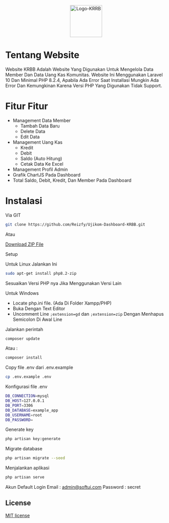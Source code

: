 <p align="center">
  <img src="https://github.com/Reizfy/Ujikom-Dashboard-KRBB/assets/87867288/065461d5-95fe-4dd5-b95c-0dcab86ab361" alt="Logo-KRRB" style="width: 100px;">
</p>

# Tentang Website
Website KRBB Adalah Website Yang Digunakan Untuk Mengelola Data Member Dan Data Uang Kas Komunitas. Website Ini Menggunakan Laravel 10 Dan Minimal PHP 8.2.4, Apabila Ada Error Saat Installasi Mungkin Ada Error Dan Kemungkinan Karena Versi PHP Yang Digunakan Tidak Support.

# Fitur Fitur
- Management Data Member
    - Tambah Data Baru
    - Delete Data
    - Edit Data
- Management Uang Kas
    - Kredit
    - Debit
    - Saldo (Auto Hitung)
    - Cetak Data Ke Excel
- Management Profil Admin
- Grafik ChartJS Pada Dashboard
- Total Saldo, Debit, Kredit, Dan Member Pada Dashboard

# Instalasi
Via GIT 
```bash
git clone https://github.com/Reizfy/Ujikom-Dashboard-KRBB.git
```

Atau

[Download ZIP File](https://github.com/Reizfy/Ujikom-Dashboard-KRBB/archive/refs/heads/main.zip)

Setup

Untuk Linux Jalankan Ini
```bash
sudo apt-get install php8.2-zip
```
Sesuaikan Versi PHP nya Jika Menggunakan Versi Lain

Untuk Windows
- Locate php.ini file. (Ada Di Folder Xampp/PHP)
- Buka Dengan Text Editor
- Uncomment Line `;extension=gd` dan `;extension=zip` Dengan Menhapus Semicolon Di Awal Line

Jalankan perintah 
```bash
composer update
```
Atau :
```bash
composer install
```
Copy file .env dari .env.example
```bash
cp .env.example .env
```
Konfigurasi file .env
```bash
DB_CONNECTION=mysql
DB_HOST=127.0.0.1
DB_PORT=3306
DB_DATABASE=example_app
DB_USERNAME=root
DB_PASSWORD=
```
Generate key
```bash
php artisan key:generate
```
Migrate database
```bash
php artisan migrate --seed
```
Menjalankan aplikasi
```bash
php artisan serve
```
Akun Default Login
Email : admin@softui.com
Password : secret

## License

[MIT license](https://opensource.org/licenses/MIT)










